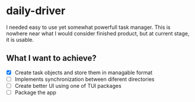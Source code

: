 # daily-driver
I needed easy to use yet somewhat powerfull task manager. This is nowhere near what I would consider finished product, but at current stage, it is usable.

<h2>What I want to achieve?</h2>

- [x] Create task objects and store them in managable format
- [ ] Implements synchronization between diferent directories
- [ ] Create better UI using one of TUI packages
- [ ] Package the app
